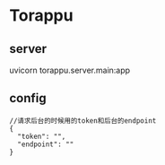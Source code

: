 # Torappu

## server
uvicorn torappu.server.main:app

## config
```json5
//请求后台的时候用的token和后台的endpoint
{
  "token": "", 
  "endpoint": ""
}
```
